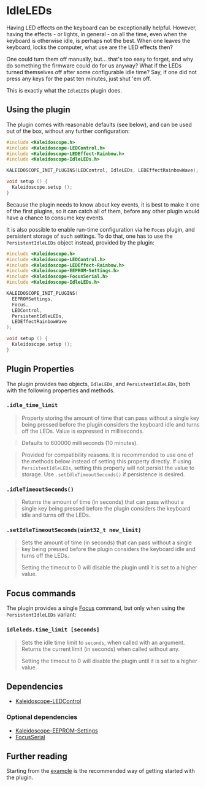 # IdleLEDs

Having LED effects on the keyboard can be exceptionally helpful. However, having
the effects - or lights, in general - on all the time, even when the keyboard is
otherwise idle, is perhaps not the best. When one leaves the keyboard, locks the
computer, what use are the LED effects then?

One could turn them off manually, but... that's too easy to forget, and why do
something the firmware could do for us anyway? What if the LEDs turned
themselves off after some configurable idle time? Say, if one did not press any
keys for the past ten minutes, just shut 'em off.

This is exactly what the `IdleLEDs` plugin does.

## Using the plugin

The plugin comes with reasonable defaults (see below), and can be used out of
the box, without any further configuration:

```c++
#include <Kaleidoscope.h>
#include <Kaleidoscope-LEDControl.h>
#include <Kaleidoscope-LEDEffect-Rainbow.h>
#include <Kaleidoscope-IdleLEDs.h>

KALEIDOSCOPE_INIT_PLUGINS(LEDControl, IdleLEDs, LEDEffectRainbowWave);

void setup () {
  Kaleidoscope.setup ();
}
```

Because the plugin needs to know about key events, it is best to make it one of
the first plugins, so it can catch all of them, before any other plugin would
have a chance to consume key events.

It is also possible to enable run-time configuration via he `Focus` plugin, and
persistent storage of such settings. To do that, one has to use the
`PersistentIdleLEDs` object instead, provided by the plugin:

```c++
#include <Kaleidoscope.h>
#include <Kaleidoscope-LEDControl.h>
#include <Kaleidoscope-LEDEffect-Rainbow.h>
#include <Kaleidoscope-EEPROM-Settings.h>
#include <Kaleidoscope-FocusSerial.h>
#include <Kaleidoscope-IdleLEDs.h>

KALEIDOSCOPE_INIT_PLUGINS(
  EEPROMSettings,
  Focus,
  LEDControl,
  PersistentIdleLEDs,
  LEDEffectRainbowWave
);

void setup () {
  Kaleidoscope.setup ();
}
```

## Plugin Properties

The plugin provides two objects, `IdleLEDs`, and `PersistentIdleLEDs`, both with
the following properties and methods.

### `.idle_time_limit`

> Property storing the amount of time that can pass without a single key being
> pressed before the plugin considers the keyboard idle and turns off the LEDs.
> Value is expressed in milliseconds.

> Defaults to 600000 milliseconds (10 minutes).

> Provided for compatibility reasons. It is recommended to use one of the
> methods below instead of setting this property directly. If using
> `PersistentIdleLEDs`, setting this property will not persist the value to
> storage. Use `.setIdleTimeoutSeconds()` if persistence is desired.

### `.idleTimeoutSeconds()`

> Returns the amount of time (in seconds) that can pass without a single key
> being pressed before the plugin considers the keyboard idle and turns off the
> LEDs.

### `.setIdleTimeoutSeconds(uint32_t new_limit)`

> Sets the amount of time (in seconds) that can pass without a single key being
> pressed before the plugin considers the keyboard idle and turns off the LEDs.
>
> Setting the timeout to 0 will disable the plugin until it is set to a higher
> value.

## Focus commands

The plugin provides a single [Focus][FocusSerial] command, but only when using
the `PersistentIdleLEDs` variant:

 [FocusSerial]: Kaleidoscope-FocusSerial.md

### `idleleds.time_limit [seconds]`

> Sets the idle time limit to `seconds`, when called with an argument. Returns
> the current limit (in seconds) when called without any.
>
> Setting the timeout to 0 will disable the plugin until it is set to a higher
> value.

## Dependencies

* [Kaleidoscope-LEDControl](Kaleidoscope-LEDControl.md)

### Optional dependencies

* [Kaleidoscope-EEPROM-Settings](Kaleidoscope-EEPROM-Settings.md)
* [FocusSerial](Kaleidoscope-FocusSerial.md)

## Further reading

Starting from the [example][plugin:example] is the recommended way of getting
started with the plugin.

 [plugin:example]: /examples/LEDs/IdleLEDs/IdleLEDs.ino
